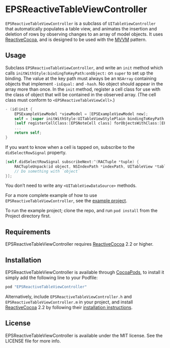 # EPSReactiveTableViewController

`EPSReactiveTableViewController` is a subclass of `UITableViewController` that automatically populates a table view, and animates the insertion and deletion of rows by observing changes to an array of model objects. It uses [ReactiveCocoa](https://github.com/ReactiveCocoa/ReactiveCocoa), and is designed to be used with the [MVVM](http://en.wikipedia.org/wiki/Model_View_ViewModel) pattern.

## Usage

Subclass `EPSReactiveTableViewController`, and write an `init` method which calls `initWithStyle:bindingToKeyPath:onObject:` on `super` to set up the binding. The value at the key path must always be an `NSArray` containing objects that implement `-isEqual:` and `-hash`. No object should appear in the array more than once. In the `init` method, register a cell class for use with the class of object that will be contained in the observed array. (The cell class must conform to `<EPSReactiveTableViewCell>`.)

```objective-c
- (id)init {
    EPSExampleViewModel *viewModel = [EPSExampleViewModel new];
    self = [super initWithStyle:UITableViewStylePlain bindingToKeyPath:@"sortedObjects" onObject:viewModel];
    [self registerCellClass:[EPSNoteCell class] forObjectsWithClass:[EPSNote class]];
    ...
    return self;
}
```

If you want to know when a cell is tapped on, subscribe to the `didSelectRowSignal` property.

```objective-c
[self.didSelectRowSignal subscribeNext:^(RACTuple *tuple) {
    RACTupleUnpack(id object, NSIndexPath *indexPath, UITableView *tableView) = tuple;
    // Do something with `object`
}];
```

You don’t need to write any `<UITableViewDataSource>` methods.

For a more complete example of how to use `EPSReactiveTableViewController`, see the [example project](https://github.com/ElectricPeelSoftware/EPSReactiveTableViewController/tree/master/Project).

To run the example project; clone the repo, and run `pod install` from the Project directory first.

## Requirements

EPSReactiveTableViewController requires [ReactiveCocoa](https://github.com/ReactiveCocoa/ReactiveCocoa) 2.2 or higher.

## Installation

EPSReactiveTableViewController is available through [CocoaPods](http://cocoapods.org), to install it simply add the following line to your Podfile:

```ruby
pod "EPSReactiveTableViewController"
```

Alternatively, include `EPSReactiveTableViewController.h` and `EPSReactiveTableViewController.m` in your project, and install [ReactiveCocoa](https://github.com/ReactiveCocoa/ReactiveCocoa) 2.2 by following their [installation instructions](https://github.com/ReactiveCocoa/ReactiveCocoa/blob/master/README.md#importing-reactivecocoa).

## License

EPSReactiveTableViewController is available under the MIT license. See the LICENSE file for more info.

